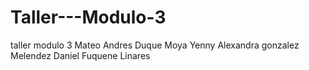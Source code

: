 # Taller---Modulo-3
taller modulo 3
Mateo Andres Duque Moya
Yenny Alexandra gonzalez Melendez
Daniel Fuquene Linares
